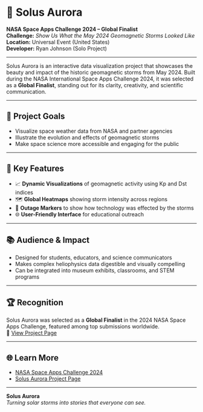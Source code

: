 # 🌌 Solus Aurora

**NASA Space Apps Challenge 2024 – Global Finalist**  
**Challenge:** *Show Us What the May 2024 Geomagnetic Storms Looked Like*  
**Location:** Universal Event (United States)  
**Developer:** Ryan Johnson (Solo Project)

---

Solus Aurora is an interactive data visualization project that showcases the beauty and impact of the historic geomagnetic storms from May 2024. Built during the NASA International Space Apps Challenge 2024, it was selected as a **Global Finalist**, standing out for its clarity, creativity, and scientific communication.

---

## 🚀 Project Goals

- Visualize space weather data from NASA and partner agencies  
- Illustrate the evolution and effects of geomagnetic storms  
- Make space science more accessible and engaging for the public

---

## 🧩 Key Features

- 📈 **Dynamic Visualizations** of geomagnetic activity using Kp and Dst indices  
- 🗺️ **Global Heatmaps** showing storm intensity across regions  
- 📍 **Outage Markers** to show how technology was effected by the storms
- 🌐 **User-Friendly Interface** for educational outreach

---

## 📚 Audience & Impact

- Designed for students, educators, and science communicators  
- Makes complex heliophysics data digestible and visually compelling  
- Can be integrated into museum exhibits, classrooms, and STEM programs

---

## 🏆 Recognition

Solus Aurora was selected as a **Global Finalist** in the 2024 NASA Space Apps Challenge, featured among top submissions worldwide.  
🔗 [View Project Page](https://www.spaceappschallenge.org/nasa-space-apps-2024/find-a-team/solus-aurora/?tab=project)

---

## 🌐 Learn More

- [NASA Space Apps Challenge 2024](https://www.spaceappschallenge.org/)
- [Solus Aurora Project Page](https://www.spaceappschallenge.org/nasa-space-apps-2024/find-a-team/solus-aurora/)

---

**Solus Aurora**  
*Turning solar storms into stories that everyone can see.*
